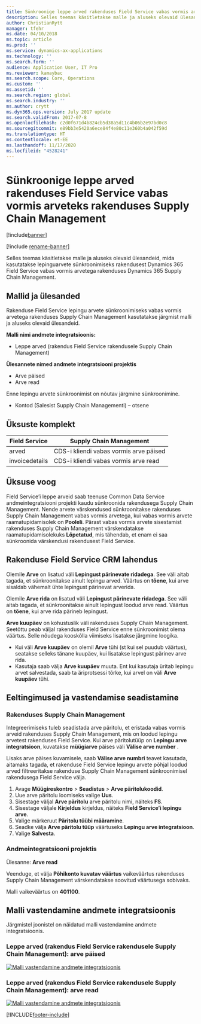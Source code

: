 ```yaml
---
title: Sünkroonige leppe arved rakenduses Field Service vabas vormis arveteks rakenduses Supply Chain Management
description: Selles teemas käsitletakse malle ja aluseks olevaid ülesandeid, mida kasutatakse lepinguarvete sünkroonimiseks rakendusest Dynamics 365 Field Service vabas vormis arveteks rakenduses Dynamics 365 Supply Chain Management.
author: ChristianRytt
manager: tfehr
ms.date: 04/10/2018
ms.topic: article
ms.prod: ''
ms.service: dynamics-ax-applications
ms.technology: ''
ms.search.form: ''
audience: Application User, IT Pro
ms.reviewer: kamaybac
ms.search.scope: Core, Operations
ms.custom: ''
ms.assetid: ''
ms.search.region: global
ms.search.industry: ''
ms.author: crytt
ms.dyn365.ops.version: July 2017 update
ms.search.validFrom: 2017-07-8
ms.openlocfilehash: c2d0f671d4b824cb5d38a5d11c4b06b2e97bd0c8
ms.sourcegitcommit: e89bb3e5420a6ece84f4e80c11e360b4a042f59d
ms.translationtype: HT
ms.contentlocale: et-EE
ms.lasthandoff: 11/17/2020
ms.locfileid: "4528241"
---
```

# <a name="synchronize-agreement-invoices-in-field-service-to-free-text-invoices-in-supply-chain-management"></a>Sünkroonige leppe arved rakenduses Field Service vabas vormis arveteks rakenduses Supply Chain Management

[!include[banner](../includes/banner.md)]

[!include [rename-banner](~/includes/cc-data-platform-banner.md)]

Selles teemas käsitletakse malle ja aluseks olevaid ülesandeid, mida kasutatakse lepinguarvete sünkroonimiseks rakendusest Dynamics 365 Field Service vabas vormis arvetega rakenduses Dynamics 365 Supply Chain Management.

## <a name="templates-and-tasks"></a>Mallid ja ülesanded

Rakenduse Field Service lepingu arvete sünkroonimiseks vabas vormis arvetega rakenduses Supply Chain Management kasutatakse järgmist malli ja aluseks olevaid ülesandeid.

**Malli nimi andmete integratsioonis:**

- Leppe arved (rakendus Field Service rakendusele Supply Chain Management)

**Ülesannete nimed andmete integratsiooni projektis**

- Arve päised
- Arve read

Enne lepingu arvete sünkroonimist on nõutav järgmine sünkroonimine.

- Kontod (Salesist Supply Chain Managementi) – otsene

## <a name="entity-set"></a>Üksuste komplekt

| Field Service  | Supply Chain Management                 |
|----------------|----------------------------------------|
| arved       | CDS-i kliendi vabas vormis arve päised |
| invoicedetails | CDS-i kliendi vabas vormis arve read   |

## <a name="entity-flow"></a>Üksuse voog

Field Service’i leppe arveid saab teenuse Common Data Service andmeintegratsiooni projekti kaudu sünkroonida rakendusega Supply Chain Management. Nende arvete värskendused sünkroonitakse rakenduses Supply Chain Management vabas vormis arvetega, kui vabas vormis arvete raamatupidamisolek on **Pooleli**. Pärast vabas vormis arvete sisestamist rakenduses Supply Chain Management värskendatakse raamatupidamisolekuks **Lõpetatud**, mis tähendab, et enam ei saa sünkroonida värskendusi rakendusest Field Service.

## <a name="field-service-crm-solution"></a>Rakenduse Field Service CRM lahendus

Olemile **Arve** on lisatud väli **Lepingust pärinevate ridadega**. See väli aitab tagada, et sünkroonitakse ainult lepingu arved. Väärtus on **tõene**, kui arve sisaldab vähemalt ühte lepingust pärinevat arverida.

Olemile **Arve rida** on lisatud väli **Lepingust pärinevate ridadega**. See väli aitab tagada, et sünkroonitakse ainult lepingust loodud arve read. Väärtus on **tõene**, kui arve rida pärineb lepingust.

**Arve kuupäev** on kohustuslik väli rakenduses Supply Chain Management. Seetõttu peab väljal rakenduses Field Service enne sünkroonimist olema väärtus. Selle nõudega kooskõlla viimiseks lisatakse järgmine loogika.

- Kui väli **Arve kuupäev** on olemil **Arve** tühi (st kui sel puudub väärtus), seatakse selleks tänane kuupäev, kui lisatakse lepingust pärinev arve rida.
- Kasutaja saab välja **Arve kuupäev** muuta. Ent kui kasutaja üritab lepingu arvet salvestada, saab ta äriprotsessi tõrke, kui arvel on väli **Arve kuupäev** tühi.

## <a name="prerequisites-and-mapping-setup"></a>Eeltingimused ja vastendamise seadistamine

### <a name="in-supply-chain-management"></a>Rakenduses Supply Chain Management

Integreerimiseks tuleb seadistada arve päritolu, et eristada vabas vormis arveid rakenduses Supply Chain Management, mis on loodud lepingu arvetest rakenduses Field Service. Kui arve päritolutüüp on **Lepingu arve integratsioon**, kuvatakse **müügiarve** päises väli **Välise arve number** .

Lisaks arve päises kuvamisele, saab **Välise arve numbri** teavet kasutada, aitamaks tagada, et rakenduse Field Service lepingu arvete põhjal loodud arved filtreeritakse rakenduse Supply Chain Management sünkroonimisel rakendusega Field Service välja.

1. Avage **Müügireskontro** \> **Seadistus** \> **Arve päritolukoodid**.
2. Uue arve päritolu loomiseks valige **Uus**.
3. Sisestage väljal **Arve päritolu** arve päritolu nimi, näiteks **FS**.
4. Sisestage väljale **Kirjeldus** kirjeldus, näiteks **Field Service’i lepingu arve**.
5. Valige märkeruut **Päritolu tüübi määramine**.
6. Seadke välja **Arve päritolu tüüp** väärtuseks **Lepingu arve integratsioon**.
7. Valige **Salvesta**.

### <a name="in-the-data-integration-project"></a>Andmeintegratsiooni projektis

Ülesanne: **Arve read**  

Veenduge, et välja **Põhikonto kuvatav väärtus** vaikeväärtus rakenduses Supply Chain Management värskendatakse soovitud väärtusega sobivaks.

Malli vaikeväärtus on **401100**.

## <a name="template-mapping-in-data-integration"></a>Malli vastendamine andmete integratsioonis

Järgmistel joonistel on näidatud malli vastendamine andmete integratsioonis.

### <a name="agreement-invoices-field-service-to-supply-chain-management-invoice-headers"></a>Leppe arved (rakendus Field Service rakendusele Supply Chain Management): arve päised

[![Malli vastendamine andmete integratsioonis](./media/FSFreeTextInvoice1.png)](./media/FSFreeTextInvoice1.png)

### <a name="agreement-invoices-field-service-to-supply-chain-management-invoice-lines"></a>Leppe arved (rakendus Field Service rakendusele Supply Chain Management): arve read

[![Malli vastendamine andmete integratsioonis](./media/FSFreeTextInvoice2.png)](./media/FSFreeTextInvoice2.png)


[!INCLUDE[footer-include](../../includes/footer-banner.md)]